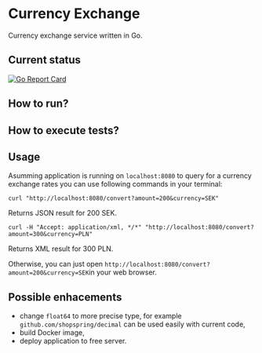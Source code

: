 # Currency Exchange

Currency exchange service written in Go.

## Current status

[![Go Report Card](https://goreportcard.com/badge/github.com/maciaszczykm/currency-exchange)](https://goreportcard.com/report/github.com/maciaszczykm/currency-exchange)

## How to run?


## How to execute tests?


## Usage

Asumming application is running on `localhost:8080` to query for a currency exchange rates you can use following
commands in your terminal:

``` shell
curl "http://localhost:8080/convert?amount=200&currency=SEK"

```

Returns JSON result for 200 SEK.


``` shell
curl -H "Accept: application/xml, */*" "http://localhost:8080/convert?amount=300&currency=PLN"

```

Returns XML result for 300 PLN.

Otherwise, you can just open `http://localhost:8080/convert?amount=200&currency=SEK`in your web browser.


## Possible enhacements

- change `float64` to more precise type, for example `github.com/shopspring/decimal` can be used easily with current 
code,
- build Docker image,
- deploy application to free server.
